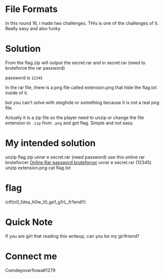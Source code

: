 # File Formats

In this round 16, i made two challenges. THis is one of the challenges of it.
Really easy and also funky

# Solution
From the flag.zip will output the secret.rar and in secret.rar (need to bruteforce the rar password) 

password is `12345`

In the rar file, there is a png file called extension.png that hide the flag.txt inside of it. 

but you can't solve with steghide or something because it is not a real png file. 

Actually it is a zip file so the player need to unzip or change the file extension to `.zip` from `.png` and got flag. Simple and not easy.

# My intended solution
unzip flag.zip
unrar e secret.rar (need password)
use this online rar bruteforcer [Online Rar password bruteforcer](https://www.lostmypass.com/file-types/rar/)
unrar e secret.rar (12345)
unzip extension.png
cat flag.txt

# flag
ictf{n0_1dea_h0w_t0_ge1_g1rL_fr1end!!} 

# Quick Note
If you are girl that reading this writeup, can you be my girlfriend?

# Connect me
Comdeyoverflowa#1279

